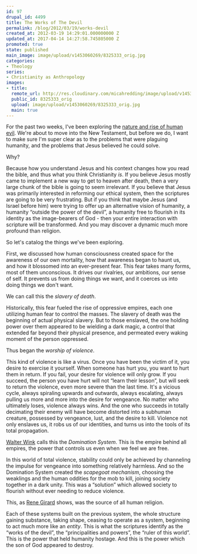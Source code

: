 ```yaml
---
id: 97
drupal_id: 4499
title: The Works of The Devil
permalink: /blog/2012/03/19/works-devil
created_at: 2012-03-19 14:29:01.000000000 Z
updated_at: 2017-04-14 14:27:58.745805000 Z
promoted: true
state: published
main_image: image/upload/v1453060269/8325333_orig.jpg
categories:
- Theology
series:
- Christianity as Anthropology
images:
- title: 
  remote_url: http://res.cloudinary.com/micahredding/image/upload/v1453060269/8325333_orig.jpg
  public_id: 8325333_orig
  upload: image/upload/v1453060269/8325333_orig.jpg
  main: true
---
```

For the past two weeks, I've been exploring the [nature and rise of human evil](http://micahredding.com/blog/series/christianity-anthropology). We're about to move into the New Testament, but before we do, I want to make sure I'm super clear as to the problems that were plaguing humanity, and the problems that Jesus believed he could solve.

Why?

Because how you understand Jesus and his context changes how you read the bible, and thus what you think Christianity *is*. If you believe Jesus mostly came to implement a new way to get to heaven after death, then a very large chunk of the bible is going to seem irrelevant. If you believe that Jesus was primarily interested in reforming our ethical system, then the scriptures are going to be very frustrating. But if you think that maybe Jesus (and Israel before him) were trying to offer up an alternative vision of humanity, a humanity “outside the power of the devil”, a humanity free to flourish in its identity as the image-bearers of God - then your entire interaction with scripture will be transformed. And you may discover a dynamic much more profound than religion.

So let's catalog the things we've been exploring.

First, we discussed how human consciousness created space for the awareness of our own mortality, how that awareness began to haunt us, and how it blossomed into an ever-present fear. This fear takes many forms, most of them unconscious. It drives our rivalries, our ambitions, our sense of self. It prevents us from doing things we want, and it coerces us into doing things we don't want.

We can call this the *slavery of death*.

Historically, this fear fueled the rise of oppressive empires, each one utilizing human fear to control the masses. The slavery of death was the beginning of actual physical slavery. But to those enslaved, the one holding power over them appeared to be wielding a dark magic, a control that extended far beyond their physical presence, and permeated every waking moment of the person oppressed.

Thus began the *worship of violence*.

This kind of violence is like a virus. Once you have been the victim of it, you desire to exercise it yourself. When someone has hurt you, you want to hurt them in return. If you fail, your desire for violence will only grow. If you succeed, the person you have hurt will not “learn their lesson”, but will seek to return the violence, even more severe than the last time. It's a vicious cycle, always spiraling upwards and outwards, always escalating, always pulling us more and more into the desire for vengeance. No matter who ultimately loses, violence always wins. And the one who succeeds in totally decimating their enemy will have become distorted into a subhuman creature, possessed by vengeance, lust, and the desire to kill. Violence not only enslaves us, it robs us of our identities, and turns us into the tools of its total propagation.

[Walter Wink](http://micahredding.com/blog/2012/03/11/references-christianity-anthropology) calls this the *Domination System*. This is the empire behind all empires, the power that controls us even when we feel we are free.

In this world of total violence, stability could only be achieved by channeling the impulse for vengeance into something relatively harmless. And so the Domination System created the *scapegoat mechanism*, choosing the weaklings and the human oddities for the mob to kill, joining society together in a dark unity. This was a “solution” which allowed society to flourish without ever needing to reduce violence.

This, as [Rene Girard](http://micahredding.com/blog/2012/03/11/references-christianity-anthropology) shows, was the source of all human religion.

Each of these systems built on the previous system, the whole structure gaining substance, taking shape, ceasing to operate as a system, beginning to act much more like an *entity*. This is what the scriptures identify as the “works of the devil”, the “principalities and powers”, the “ruler of this world”. This is the power that held humanity hostage. And this is the power which the son of God appeared to destroy.
